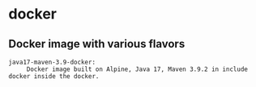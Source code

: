 # docker

## Docker image with various flavors
    java17-maven-3.9-docker:
         Docker image built on Alpine, Java 17, Maven 3.9.2 in include docker inside the docker.
